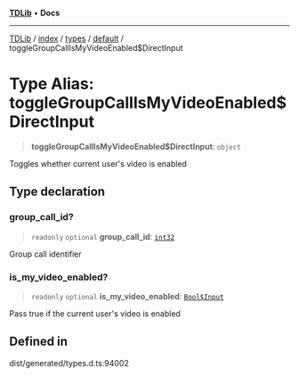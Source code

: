 [**TDLib**](../../../../../../README.md) • **Docs**

***

[TDLib](../../../../../../modules.md) / [index](../../../../../README.md) / [types](../../../README.md) / [default](../README.md) / toggleGroupCallIsMyVideoEnabled$DirectInput

# Type Alias: toggleGroupCallIsMyVideoEnabled$DirectInput

> **toggleGroupCallIsMyVideoEnabled$DirectInput**: `object`

Toggles whether current user's video is enabled

## Type declaration

### group\_call\_id?

> `readonly` `optional` **group\_call\_id**: [`int32`](int32.md)

Group call identifier

### is\_my\_video\_enabled?

> `readonly` `optional` **is\_my\_video\_enabled**: [`Bool$Input`](Bool$Input.md)

Pass true if the current user's video is enabled

## Defined in

dist/generated/types.d.ts:94002
